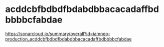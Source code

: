 # acddcbfbdbdfbdabdbbacacadaffbdbbbbcfabdae
https://sonarcloud.io/summary/overall?id=iamneo-production_acddcbfbdbdfbdabdbbacacadaffbdbbbbcfabdae
